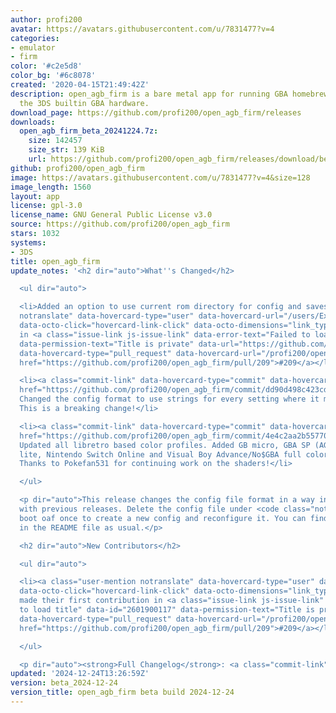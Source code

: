 ```yaml
---
author: profi200
avatar: https://avatars.githubusercontent.com/u/7831477?v=4
categories:
- emulator
- firm
color: '#c2e5d8'
color_bg: '#6c8078'
created: '2020-04-15T21:49:42Z'
description: open_agb_firm is a bare metal app for running GBA homebrew/games using
  the 3DS builtin GBA hardware.
download_page: https://github.com/profi200/open_agb_firm/releases
downloads:
  open_agb_firm_beta_20241224.7z:
    size: 142457
    size_str: 139 KiB
    url: https://github.com/profi200/open_agb_firm/releases/download/beta_2024-12-24/open_agb_firm_beta_20241224.7z
github: profi200/open_agb_firm
image: https://avatars.githubusercontent.com/u/7831477?v=4&size=128
image_length: 1560
layout: app
license: gpl-3.0
license_name: GNU General Public License v3.0
source: https://github.com/profi200/open_agb_firm
stars: 1032
systems:
- 3DS
title: open_agb_firm
update_notes: '<h2 dir="auto">What''s Changed</h2>

  <ul dir="auto">

  <li>Added an option to use current rom directory for config and saves by <a class="user-mention
  notranslate" data-hovercard-type="user" data-hovercard-url="/users/Exagone313/hovercard"
  data-octo-click="hovercard-link-click" data-octo-dimensions="link_type:self" href="https://github.com/Exagone313">@Exagone313</a>
  in <a class="issue-link js-issue-link" data-error-text="Failed to load title" data-id="2601900117"
  data-permission-text="Title is private" data-url="https://github.com/profi200/open_agb_firm/issues/209"
  data-hovercard-type="pull_request" data-hovercard-url="/profi200/open_agb_firm/pull/209/hovercard"
  href="https://github.com/profi200/open_agb_firm/pull/209">#209</a></li>

  <li><a class="commit-link" data-hovercard-type="commit" data-hovercard-url="https://github.com/profi200/open_agb_firm/commit/dd90d498c423cdfd527acc4cd5c80cb5bec5e937/hovercard"
  href="https://github.com/profi200/open_agb_firm/commit/dd90d498c423cdfd527acc4cd5c80cb5bec5e937"><tt>dd90d49</tt></a>
  Changed the config format to use strings for every setting where it makes sense.
  This is a breaking change!</li>

  <li><a class="commit-link" data-hovercard-type="commit" data-hovercard-url="https://github.com/profi200/open_agb_firm/commit/4e4c2aa2b557709243d8461cde66b5ad514bc9a3/hovercard"
  href="https://github.com/profi200/open_agb_firm/commit/4e4c2aa2b557709243d8461cde66b5ad514bc9a3"><tt>4e4c2aa</tt></a>
  Updated all libretro based color profiles. Added GB micro, GBA SP (AGS-101), DS
  lite, Nintendo Switch Online and Visual Boy Advance/No$GBA full color profiles.
  Thanks to Pokefan531 for continuing work on the shaders!</li>

  </ul>

  <p dir="auto">This release changes the config file format in a way incompatible
  with previous releases. Delete the config file under <code class="notranslate">/3ds/open_agb_firm/config.ini</code>,
  boot oaf once to create a new config and reconfigure it. You can find all options
  in the README file as usual.</p>

  <h2 dir="auto">New Contributors</h2>

  <ul dir="auto">

  <li><a class="user-mention notranslate" data-hovercard-type="user" data-hovercard-url="/users/Exagone313/hovercard"
  data-octo-click="hovercard-link-click" data-octo-dimensions="link_type:self" href="https://github.com/Exagone313">@Exagone313</a>
  made their first contribution in <a class="issue-link js-issue-link" data-error-text="Failed
  to load title" data-id="2601900117" data-permission-text="Title is private" data-url="https://github.com/profi200/open_agb_firm/issues/209"
  data-hovercard-type="pull_request" data-hovercard-url="/profi200/open_agb_firm/pull/209/hovercard"
  href="https://github.com/profi200/open_agb_firm/pull/209">#209</a></li>

  </ul>

  <p dir="auto"><strong>Full Changelog</strong>: <a class="commit-link" href="https://github.com/profi200/open_agb_firm/compare/beta_2024-07-30...beta_2024-12-24"><tt>beta_2024-07-30...beta_2024-12-24</tt></a></p>'
updated: '2024-12-24T13:26:59Z'
version: beta_2024-12-24
version_title: open_agb_firm beta build 2024-12-24
---
```

